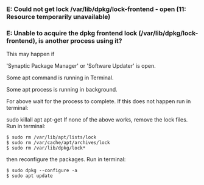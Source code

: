 ### E: Could not get lock /var/lib/dpkg/lock-frontend - open (11: Resource temporarily unavailable)
### E: Unable to acquire the dpkg frontend lock (/var/lib/dpkg/lock-frontend), is another process using it?

This may happen if

'Synaptic Package Manager' or 'Software Updater' is open.

Some apt command is running in Terminal.

Some apt process is running in background.

For above wait for the process to complete. If this does not happen run in terminal:

sudo killall apt apt-get
If none of the above works, remove the lock files. Run in terminal:

```shell
$ sudo rm /var/lib/apt/lists/lock
$ sudo rm /var/cache/apt/archives/lock
$ sudo rm /var/lib/dpkg/lock*
```

then reconfigure the packages. Run in terminal:

```shell
$ sudo dpkg --configure -a
$ sudo apt update
```